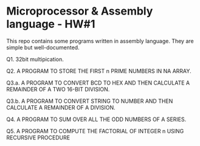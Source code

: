 # Microprocessor & Assembly language - HW#1

This repo contains some programs written in assembly language. They are simple but well-documented.



Q1. 32bit multipication.

Q2. A PROGRAM TO STORE THE FIRST n PRIME NUMBERS IN NA ARRAY.

Q3.a. A PROGRAM TO CONVERT BCD TO HEX AND THEN CALCULATE A REMAINDER OF A TWO 16-BIT DIVISION.
 
Q3.b. A PROGRAM TO CONVERT STRING TO NUMBER AND THEN CALCULATE A REMAINDER OF A DIVISION.
 

Q4. A PROGRAM TO SUM OVER ALL THE ODD NUMBERS OF A SERIES.

Q5. A PROGRAM TO COMPUTE THE FACTORIAL OF INTEGER n USING RECURSIVE PROCEDURE



